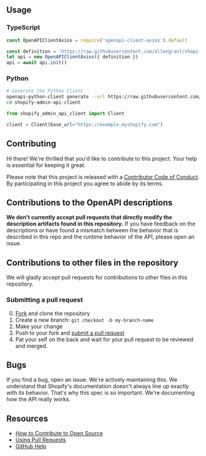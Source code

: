 
## Usage

### TypeScript

```javascript
const OpenAPIClientAxios = require('openapi-client-axios').default

const definition = 'https://raw.githubusercontent.com/allengrant/shopify_openapi/master/shopify_openapi.yaml'
let api = new OpenAPIClientAxios({ definition })
api = await api.init()
```

### Python

```bash
# Generate the Python Client
openapi-python-client generate --url https://raw.githubusercontent.com/allengrant/shopify_openapi/master/shopify_openapi.yaml
cd shopify-admin-api-client
```

```python
from shopify_admin_api_client import Client

client = Client(base_url="https://example.myshopify.com")
```

## Contributing

[fork]: https://github.com/USER/REPO/fork
[pr]: https://github.com/USER/REPO/compare
[style]: https://github.com/styleguide/ruby
[code-of-conduct]: CODE_OF_CONDUCT.md

Hi there! We're thrilled that you'd like to contribute to this project. Your help is essential for keeping it great.

Please note that this project is released with a [Contributor Code of Conduct][code-of-conduct]. By participating in this project you agree to abide by its terms.

## Contributions to the OpenAPI descriptions

**We don't currently accept pull requests that directly modify the description artifacts found in this repository.** If you have feedback on the descriptions or have found a mismatch between the behavior that is described in this repo and the runtime behavior of the API, please open an issue.

## Contributions to other files in the repository

We will gladly accept pull requests for contributions to other files in this repository.

### Submitting a pull request

0. [Fork][fork] and clone the repository
0. Create a new branch: `git checkout -b my-branch-name`
0. Make your change
0. Push to your fork and [submit a pull request][pr]
0. Pat your self on the back and wait for your pull request to be reviewed and merged.

## Bugs

If you find a bug, open an issue. We're actively maintaining this. We understand that Shopify's documentation doesn't always line up exactly with its behavior. That's why this spec is so important. We're documenting how the API really works.

## Resources

- [How to Contribute to Open Source](https://opensource.guide/how-to-contribute/)
- [Using Pull Requests](https://help.github.com/articles/about-pull-requests/)
- [GitHub Help](https://help.github.com)
